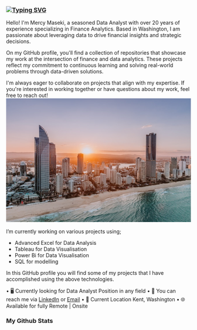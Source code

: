 
###  [![Typing SVG](https://readme-typing-svg.demolab.com/?lines=I'm+Mercy+Maseki+a+Data+Analyst+👋+🖥💻)](https://git.io/typing-svg)
<!-- [![Typing SVG](https://readme-typing-svg.demolab.com/?lines=Hello+I'm+Mercy+text+texte+texf;Second+line+of+text)](https://git.io/typing-svg) -->

Hello! I'm Mercy Maseki, a seasoned Data Analyst with over 20 years of experience specializing in Finance Analytics. Based in Washington, I am passionate about leveraging data to drive financial insights and strategic decisions.

On my GitHub profile, you'll find a collection of repositories that showcase my work at the intersection of finance and data analytics. These projects reflect my commitment to continuous learning and solving real-world problems through data-driven solutions.

I'm always eager to collaborate on projects that align with my expertise. If you're interested in working together or have questions about my work, feel free to reach out!
![abundance](city-of-gold-coast-KyDkR-VbkNc-unsplash.jpg)

I’m currently working on various projects using;

- Advanced Excel for Data Analysis
- Tableau for Data Visualisation
- Power Bi for Data Visualisation
- SQL for modelling

In this GitHub profile you will find some of my projects that I have accomplished using the above technologies.

•⁠  ⁠🖥️ Currently looking for Data Analyst Position in any field
•⁠  ⁠🔗 You can reach me via [LinkedIn](https://www.linkedin.com/in/mercy-kalunga-maseki/) or [Email](mercykalz@gmail.com) 
•⁠  ⁠📍 Current Location Kent, Washington
•⁠  ⁠🌐 Available for fully Remote | Onsite

### My Github Stats


